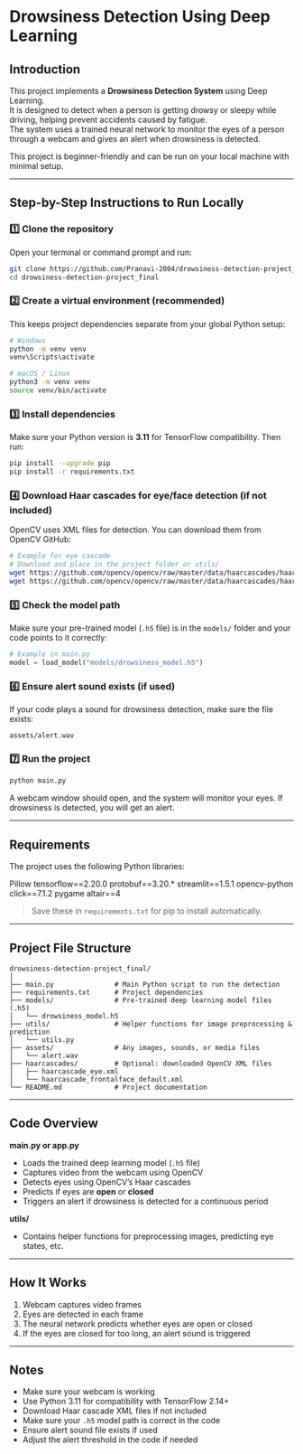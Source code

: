 


# Drowsiness Detection Using Deep Learning

## Introduction
This project implements a **Drowsiness Detection System** using Deep Learning.  
It is designed to detect when a person is getting drowsy or sleepy while driving, helping prevent accidents caused by fatigue.  
The system uses a trained neural network to monitor the eyes of a person through a webcam and gives an alert when drowsiness is detected.

This project is beginner-friendly and can be run on your local machine with minimal setup.

---

## Step-by-Step Instructions to Run Locally

### 1️⃣ Clone the repository
Open your terminal or command prompt and run:

```bash
git clone https://github.com/Pranavi-2004/drowsiness-detection-project_final.git
cd drowsiness-detection-project_final
````

### 2️⃣ Create a virtual environment (recommended)

This keeps project dependencies separate from your global Python setup:

```bash
# Windows
python -m venv venv
venv\Scripts\activate

# macOS / Linux
python3 -m venv venv
source venv/bin/activate
```

### 3️⃣ Install dependencies

Make sure your Python version is **3.11** for TensorFlow compatibility. Then run:

```bash
pip install --upgrade pip
pip install -r requirements.txt
```

### 4️⃣ Download Haar cascades for eye/face detection (if not included)

OpenCV uses XML files for detection. You can download them from OpenCV GitHub:

```bash
# Example for eye cascade
# Download and place in the project folder or utils/
wget https://github.com/opencv/opencv/raw/master/data/haarcascades/haarcascade_eye.xml
wget https://github.com/opencv/opencv/raw/master/data/haarcascades/haarcascade_frontalface_default.xml
```

### 5️⃣ Check the model path

Make sure your pre-trained model (`.h5` file) is in the `models/` folder and your code points to it correctly:

```python
# Example in main.py
model = load_model("models/drowsiness_model.h5")
```

### 6️⃣ Ensure alert sound exists (if used)

If your code plays a sound for drowsiness detection, make sure the file exists:

```
assets/alert.wav
```

### 7️⃣ Run the project

```bash
python main.py
```

A webcam window should open, and the system will monitor your eyes. If drowsiness is detected, you will get an alert.

---

## Requirements

The project uses the following Python libraries:

Pillow
tensorflow==2.20.0
protobuf==3.20.\*
streamlit==1.5.1
opencv-python
click==7.1.2
pygame
altair==4

> Save these in `requirements.txt` for pip to install automatically.

---

## Project File Structure

```
drowsiness-detection-project_final/
│
├── main.py               # Main Python script to run the detection
├── requirements.txt      # Project dependencies
├── models/               # Pre-trained deep learning model files (.h5)
│   └── drowsiness_model.h5
├── utils/                # Helper functions for image preprocessing & prediction
│   └── utils.py
├── assets/               # Any images, sounds, or media files
│   └── alert.wav
├── haarcascades/         # Optional: downloaded OpenCV XML files
│   ├── haarcascade_eye.xml
│   └── haarcascade_frontalface_default.xml
└── README.md             # Project documentation
```

---

## Code Overview

**main.py or app.py**

* Loads the trained deep learning model (`.h5` file)
* Captures video from the webcam using OpenCV
* Detects eyes using OpenCV’s Haar cascades
* Predicts if eyes are **open** or **closed**
* Triggers an alert if drowsiness is detected for a continuous period

**utils/**

* Contains helper functions for preprocessing images, predicting eye states, etc.

---

## How It Works

1. Webcam captures video frames
2. Eyes are detected in each frame
3. The neural network predicts whether eyes are open or closed
4. If the eyes are closed for too long, an alert sound is triggered

---

## Notes

* Make sure your webcam is working
* Use Python 3.11 for compatibility with TensorFlow 2.14+
* Download Haar cascade XML files if not included
* Make sure your `.h5` model path is correct in the code
* Ensure alert sound file exists if used
* Adjust the alert threshold in the code if needed


